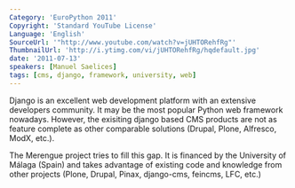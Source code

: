 ```yaml
---
Category: 'EuroPython 2011'
Copyright: 'Standard YouTube License'
Language: 'English'
SourceUrl: '"http://www.youtube.com/watch?v=jUHTORehfRg"'
ThumbnailUrl: 'http://i.ytimg.com/vi/jUHTORehfRg/hqdefault.jpg'
date: '2011-07-13'
speakers: [Manuel Saelices]
tags: [cms, django, framework, university, web]
---
```

Django is an excellent web development platform with an extensive developers
community. It may be the most popular Python web framework nowadays. However,
the exisiting django based CMS products are not as feature complete as other
comparable solutions (Drupal, Plone, Alfresco, ModX, etc.).

The Merengue project tries to fill this gap. It is financed by the University
of Málaga (Spain) and takes advantage of existing code and knowledge from
other projects (Plone, Drupal, Pinax, django-cms, feincms, LFC, etc.)

